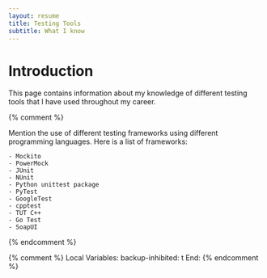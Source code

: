 ```yaml
---
layout: resume
title: Testing Tools
subtitle: What I know
---
```


# Introduction

This page contains information about my knowledge of different testing tools that I have used throughout my career.

{% comment %}

Mention the use of different testing frameworks using different programming languages.  Here is a list of frameworks:

	- Mockito
	- PowerMock
	- JUnit
	- NUnit
	- Python unittest package
	- PyTest
	- GoogleTest
	- cpptest
	- TUT C++
	- Go Test
	- SoapUI

{% endcomment %}

{% comment %}
Local Variables:
backup-inhibited: t
End:
{% endcomment %}
